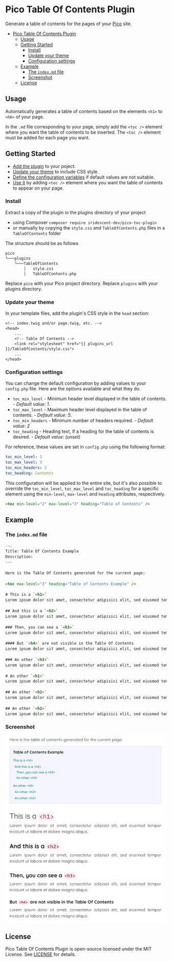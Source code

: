 
# Pico Table Of Contents Plugin

Generate a table of contents for the pages of your [Pico](http://picocms.org) site.

- [Pico Table Of Contents Plugin](#pico-table-of-contents-plugin)
  - [Usage](#usage)
  - [Getting Started](#getting-started)
    - [Install](#install)
    - [Update your theme](#update-your-theme)
    - [Configuration settings](#configuration-settings)
  - [Example](#example)
    - [The `index.md` file](#the-indexmd-file)
    - [Screenshot](#screenshot)
  - [License](#license)

## Usage
Automatically generates a table of contents based on the elements `<h1>` to `<h6>` of your page.

In the `.md` file corresponding to your page, simply add the `<toc />` element where you want the table of contents to be inserted. The `<toc />` element must be added for each page you want.

## Getting Started
* [Add the plugin](#install) to your poject.
* [Update your theme](#update-your-theme) to include CSS style.
* [Define the configuration variables](#configuration-settings) if default values are not suitable.
* [Use it](#usage) by adding `<toc />` element where you want the table of contents to appear on your page.

### Install
Extract a copy of the plugin in the plugins directory of your project
* using Composer `composer require iridescent-dev/pico-toc-plugin`
* or manually by copying the `style.css` and `TableOfContents.php` files in a `TableOfContents` folder

The structure should be as follows
```
pico
└───plugins
    └───TableOfContents
        │   style.css
        │   TableOfContents.php
```
Replace `pico` with your Pico project directory.
Replace `plugins` with your plugins directory.

### Update your theme
In your template files, add the plugin's CSS style in the `head` section:

``` twig
<!-- index.twig and/or page.twig, etc. -->
<head>
    ...
    <!-- Table Of Contents -->
    <link rel="stylesheet" href="{{ plugins_url }}/TableOfContents/style.css">
    ...
</head>
```

### Configuration settings
You can change the default configuration by adding values to your `config.php` file. Here are the options available and what they do.
* `toc_min_level` - Minimum header level displayed in the table of contents. - *Default value: 1*.
* `toc_max_level` - Maximum header level displayed in the table of contents. - *Default value: 5*.
* `toc_min_headers` - Minimum number of headers required. - *Default value: 2*
* `toc_heading` - Heading text, if a heading for the table of contents is desired. - *Default value: (unset)*

For reference, these values are set in `config.php` using the following format:

``` yml
toc_min_level: 1
toc_max_level: 5
toc_min_headers: 2
toc_heading: Contents
```

This configuration will be applied to the entire site, but it's also possible to override the `toc_min_level`, `toc_max_level` and `toc_heading` for a specific element using the `min-level`, `max-level` and `heading` attributes, respectively.

``` html
<toc min-level="2" max-level="3" heading="Table of Contents" />
```

## Example
### The `index.md` file

``` html
---
Title: Table Of Contents Example
Description: 
---

Here is the Table Of Contents generated for the current page:

<toc max-level="3" heading="Table of Contents Example" />

# This is a `<h1>`
Lorem ipsum dolor sit amet, consectetur adipisici elit, sed eiusmod tempor incidunt ut labore et dolore magna aliqua. 

## And this is a `<h2>`
Lorem ipsum dolor sit amet, consectetur adipisici elit, sed eiusmod tempor incidunt ut labore et dolore magna aliqua. 

### Then, you can see a `<h3>`
Lorem ipsum dolor sit amet, consectetur adipisici elit, sed eiusmod tempor incidunt ut labore et dolore magna aliqua. 

#### But `<h4>` are not visible in the Table Of Contents
Lorem ipsum dolor sit amet, consectetur adipisici elit, sed eiusmod tempor incidunt ut labore et dolore magna aliqua. 

### An other `<h3>`
Lorem ipsum dolor sit amet, consectetur adipisici elit, sed eiusmod tempor incidunt ut labore et dolore magna aliqua. 

# An other `<h1>`
Lorem ipsum dolor sit amet, consectetur adipisici elit, sed eiusmod tempor incidunt ut labore et dolore magna aliqua. 

## An other `<h2>`
Lorem ipsum dolor sit amet, consectetur adipisici elit, sed eiusmod tempor incidunt ut labore et dolore magna aliqua. 

## An other `<h2>`
Lorem ipsum dolor sit amet, consectetur adipisici elit, sed eiusmod tempor incidunt ut labore et dolore magna aliqua. 

```

### Screenshot
<p align="center">
  <img src="Screenshot.png" title="Screenshot">
</p>


## License
Pico Table Of Contents Plugin is open-source licensed under the MIT License. See [LICENSE](LICENSE) for details.
